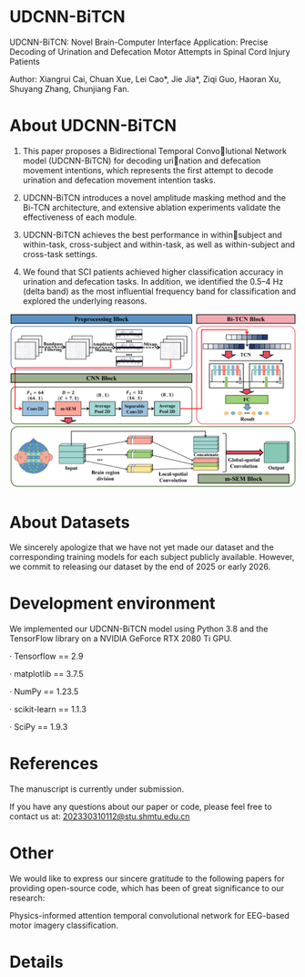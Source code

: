 # UDCNN-BiTCN
UDCNN-BiTCN: Novel Brain-Computer Interface Application: Precise Decoding of Urination and Defecation Motor Attempts in Spinal Cord Injury Patients

Author: Xiangrui Cai, Chuan Xue, Lei Cao*, Jie Jia*, Ziqi Guo, Haoran Xu, Shuyang Zhang, Chunjiang Fan.

# About UDCNN-BiTCN
1. This paper proposes a Bidirectional Temporal Convolutional Network model (UDCNN-BiTCN) for decoding urination and defecation movement intentions, which represents the first attempt to decode urination and defecation movement intention tasks.
   
2. UDCNN-BiTCN introduces a novel amplitude masking method and the Bi-TCN architecture, and extensive ablation experiments validate the effectiveness of each module.
   
3. UDCNN-BiTCN achieves the best performance in withinsubject and within-task, cross-subject and within-task, as well as within-subject and cross-task settings.

4. We found that SCI patients achieved higher classification accuracy in urination and defecation tasks. In addition, we identified the 0.5–4 Hz (delta band) as the most influential frequency band for classification and explored the underlying reasons.
   
![Model](./Model.png)

# About Datasets
We sincerely apologize that we have not yet made our dataset and the corresponding training models for each subject publicly available. However, we commit to releasing our dataset by the end of 2025 or early 2026.

# Development environment
We implemented our UDCNN-BiTCN model using Python 3.8 and the TensorFlow library on a NVIDIA GeForce RTX 2080 Ti GPU.

· Tensorflow == 2.9

· matplotlib == 3.7.5

· NumPy == 1.23.5

· scikit-learn == 1.1.3

· SciPy == 1.9.3

# References
The manuscript is currently under submission.

If you have any questions about our paper or code, please feel free to contact us at: 202330310112@stu.shmtu.edu.cn

# Other
We would like to express our sincere gratitude to the following papers for providing open-source code, which has been of great significance to our research:

Physics-informed attention temporal convolutional network for EEG-based motor imagery classification.

# Details


